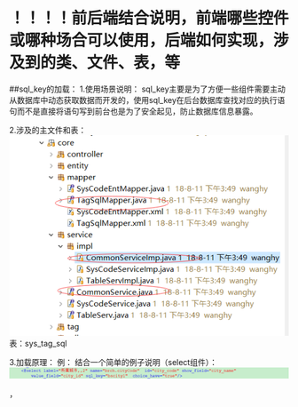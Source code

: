 # ！！！！前后端结合说明，前端哪些控件或哪种场合可以使用，后端如何实现，涉及到的类、文件、表，等


##sql_key的加载：
1.使用场景说明：
sql_key主要是为了方便一些组件需要主动从数据库中动态获取数据而开发的，使用sql_key在后台数据库查找对应的执行语句而不是直接将语句写到前台也是为了安全起见，防止数据库信息暴露。

2.涉及的主文件和表：
![](/assets/sql_key_1.png)
表：sys_tag_sql

3.加载原理：
例：
结合一个简单的例子说明（select组件）：
![](/assets/sql_key2.png)










































，